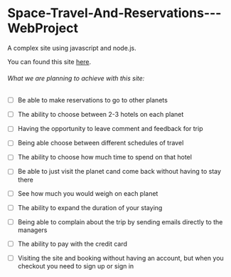 # Space-Travel-And-Reservations---WebProject
A complex site using javascript and node.js.


You can found this site [here](http://wait.com/).


###### What we are planning to achieve with this site:
- [ ] Be able to make reservations to go to other planets
- [ ] The ability to choose between 2-3 hotels on each planet
- [ ] Having the opportunity to leave comment and feedback for trip
- [ ] Being able choose between different schedules of travel
- [ ] The ability to choose how much time to spend on that hotel
- [ ] Be able to just visit the planet cand come back without having to stay there
- [ ] See how much you would weigh on each planet
- [ ] The ability to expand the duration of your staying
- [ ] Being able to complain about the trip by sending emails directly to the managers
- [ ] The ability to pay with the credit card
- [ ] Visiting the site and booking without having an account, but when you checkout you need to sign up or sign in


